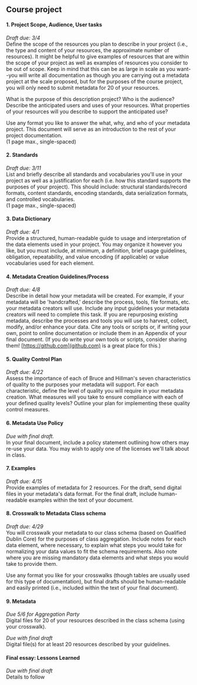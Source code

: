 ## Course project

#### 1. Project Scope, Audience, User tasks
_Draft due: 3/4_  
Define the scope of the resources you plan to describe in your project (i.e., the type and content of your resources, the approximate number of resources). It might be helpful to give examples of resources that are within the scope of your project as well as examples of resources you consider to be out of scope. Keep in mind that this can be as large in scale as you want--you will write all documentation as though you are carrying out a metadata project at the scale proposed, but for the purposes of the course project, you will only need to submit metadata for 20 of your resources. 

What is the purpose of this description project? Who is the audience? Describe the anticipated users and uses of your resources.  What properties of your resources will you describe to support the anticipated use?  

Use any format you like to answer the what, why, and who of your metadata project. This document will serve as an introduction to the rest of your project documentation.  
(1 page max., single-spaced)

#### 2. Standards  
_Draft due: 3/11_  
List and briefly describe all standards and vocabularies you'll use in your project as well as a justification for each (i.e. how this standard supports the purposes of your project). This should include: structural standards/record formats, content standards, encoding standards, data serialization formats, and controlled vocabularies.   
(1 page max., single-spaced) 

#### 3. Data Dictionary
_Draft due: 4/1_  
Provide a structured, human-readable guide to usage and interpretation of the data elements used in your project. You may organize it however you like, but you must include, at minimum, a definition, brief usage guidelines, obligation, repeatability, and value encoding (if applicable) or value vocabularies used for each element.

#### 4. Metadata Creation Guidelines/Process  
_Draft due: 4/8_  
Describe in detail how your metadata will be created. For example, if your metadata will be 'handcrafted,' describe the process, tools, file formats, etc. your metadata creators will use. Include any input guidelines your metadata creators will need to complete this task. If you are repurposing existing metadata, describe the processes and tools you will use to harvest, collect, modify, and/or enhance your data. Cite any tools or scripts or, if writing your own, point to online documentation or include them in an Appendix of your final document. (If you do write your own tools or scripts, consider sharing them! [https://github.com](github.com) is a great place for this.)

#### 5. Quality Control Plan  
_Draft due: 4/22_  
Assess the importance of each of Bruce and Hillman's seven characteristics of quality to the purposes your metadata will support. For each characteristic, define the level of quality you will require in your metadata creation. What measures will you take to ensure compliance with each of your defined quality levels? Outline your plan for implementing these quality control measures.

#### 6. Metadata Use Policy
_Due with final draft._  
In your final document, include a policy statement outlining how others may re-use your data. You may wish to apply one of the licenses we'll talk about in class.

#### 7. Examples
_Draft due: 4/15_  
Provide examples of metadata for 2 resources. For the draft, send digital files in your metadata's data format. For the final draft, include human-readable examples within the text of your document. 

#### 8. Crosswalk to Metadata Class schema
_Draft due: 4/29_  
You will crosswalk your metadata to our class schema (based on Qualified Dublin Core) for the purposes of class aggregation.  Include notes for each data element, where necessary, to explain what steps you would take for normalizing your data values to fit the schema requirements. Also note where you are missing mandatory data elements and what steps you would take to provide them.   

Use any format you like for your crosswalks (though tables are usually used for this type of documentation), but final drafts should be human-readable and easily printed (i.e., included within the text of your final document).

#### 9. Metadata
_Due 5/6 for Aggregation Party_  
Digital files for 20 of your resources described in the class schema (using your crosswalk).  

_Due with final draft_  
Digital file(s) for at least 20 resources described by your guidelines.

#### Final essay: Lessons Learned
_Due with final draft_  
Details to follow
